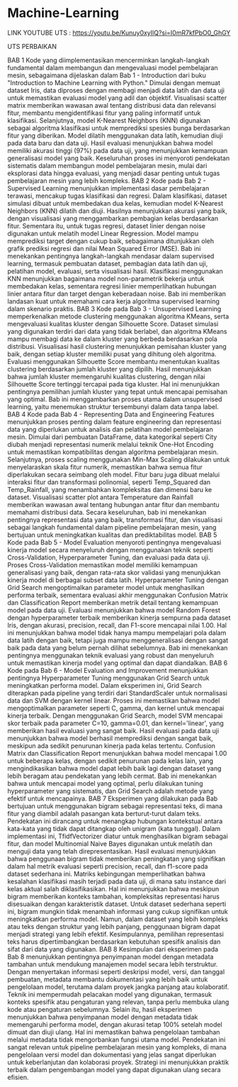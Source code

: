 # Machine-Learning

LINK YOUTUBE UTS : https://youtu.be/Kunuy0xyIlQ?si=I0mR7kfPbO0_GhGY

UTS PERBAIKAN 

BAB 1
Kode yang diimplementasikan mencerminkan langkah-langkah fundamental dalam membangun dan
mengevaluasi model pembelajaran mesin, sebagaimana dijelaskan dalam Bab 1 - Introduction dari
buku "Introduction to Machine Learning with Python." Dimulai dengan memuat dataset Iris, data
diproses dengan membagi menjadi data latih dan data uji untuk memastikan evaluasi model yang
adil dan objektif. Visualisasi scatter matrix memberikan wawasan awal tentang distribusi data dan
relevansi fitur, membantu mengidentifikasi fitur yang paling informatif untuk klasifikasi.
Selanjutnya, model K-Nearest Neighbors (KNN) digunakan sebagai algoritma klasifikasi untuk
memprediksi spesies bunga berdasarkan fitur yang diberikan. Model dilatih menggunakan data latih,
kemudian diuji pada data baru dan data uji. Hasil evaluasi menunjukkan bahwa model memiliki
akurasi tinggi (97%) pada data uji, yang menunjukkan kemampuan generalisasi model yang baik.
Keseluruhan proses ini menyoroti pendekatan sistematis dalam membangun model pembelajaran
mesin, mulai dari eksplorasi data hingga evaluasi, yang menjadi dasar penting untuk tugas
pembelajaran mesin yang lebih kompleks.
BAB 2
Kode pada Bab 2 - Supervised Learning menunjukkan implementasi dasar pembelajaran terawasi,
mencakup tugas klasifikasi dan regresi. Dalam klasifikasi, dataset simulasi dibuat untuk membedakan
dua kelas, kemudian model K-Nearest Neighbors (KNN) dilatih dan diuji. Hasilnya menunjukkan
akurasi yang baik, dengan visualisasi yang menggambarkan pembagian kelas berdasarkan fitur.
Sementara itu, untuk tugas regresi, dataset linier dengan noise digunakan untuk melatih model
Linear Regression. Model mampu memprediksi target dengan cukup baik, sebagaimana ditunjukkan
oleh grafik prediksi regresi dan nilai Mean Squared Error (MSE).
Bab ini menekankan pentingnya langkah-langkah mendasar dalam supervised learning, termasuk
pembuatan dataset, pembagian data latih dan uji, pelatihan model, evaluasi, serta visualisasi hasil.
Klasifikasi menggunakan KNN menunjukkan bagaimana model non-parametrik bekerja untuk
membedakan kelas, sementara regresi linier memperlihatkan hubungan linier antara fitur dan target
dengan keberadaan noise. Bab ini memberikan landasan kuat untuk memahami cara kerja algoritma
supervised learning dalam skenario praktis.
BAB 3
Kode pada Bab 3 - Unsupervised Learning memperkenalkan metode clustering menggunakan
algoritma KMeans, serta mengevaluasi kualitas kluster dengan Silhouette Score. Dataset simulasi
yang digunakan terdiri dari data yang tidak berlabel, dan algoritma KMeans mampu membagi data ke
dalam kluster yang berbeda berdasarkan pola distribusi. Visualisasi hasil clustering menunjukkan
pemisahan kluster yang baik, dengan setiap kluster memiliki pusat yang dihitung oleh algoritma.
Evaluasi menggunakan Silhouette Score membantu menentukan kualitas clustering berdasarkan
jumlah kluster yang dipilih. Hasil menunjukkan bahwa jumlah kluster memengaruhi kualitas
clustering, dengan nilai Silhouette Score tertinggi tercapai pada tiga kluster. Hal ini menunjukkan
pentingnya pemilihan jumlah kluster yang tepat untuk mencapai pemisahan yang optimal. Bab ini
menggambarkan proses utama dalam unsupervised learning, yaitu menemukan struktur
tersembunyi dalam data tanpa label.
BAB 4
Kode pada Bab 4 - Representing Data and Engineering Features menunjukkan proses penting dalam
feature engineering dan representasi data yang diperlukan untuk analisis dan pelatihan model
pembelajaran mesin. Dimulai dari pembuatan DataFrame, data kategorikal seperti City diubah
menjadi representasi numerik melalui teknik One-Hot Encoding untuk memastikan kompatibilitas
dengan algoritma pembelajaran mesin. Selanjutnya, proses scaling menggunakan Min-Max Scaling
dilakukan untuk menyelaraskan skala fitur numerik, memastikan bahwa semua fitur diperlakukan
secara seimbang oleh model.
Fitur baru juga dibuat melalui interaksi fitur dan transformasi polinomial, seperti Temp_Squared dan
Temp_Rainfall, yang menambahkan kompleksitas dan dimensi baru ke dataset. Visualisasi scatter plot
antara Temperature dan Rainfall memberikan wawasan awal tentang hubungan antar fitur dan
membantu memahami distribusi data. Secara keseluruhan, bab ini menekankan pentingnya
representasi data yang baik, transformasi fitur, dan visualisasi sebagai langkah fundamental dalam
pipeline pembelajaran mesin, yang bertujuan untuk meningkatkan kualitas dan prediktabilitas
model.
BAB 5
Kode pada Bab 5 - Model Evaluation menyoroti pentingnya mengevaluasi kinerja model secara
menyeluruh dengan menggunakan teknik seperti Cross-Validation, Hyperparameter Tuning, dan
evaluasi pada data uji. Proses Cross-Validation memastikan model memiliki kemampuan generalisasi
yang baik, dengan rata-rata skor validasi yang menunjukkan kinerja model di berbagai subset data
latih. Hyperparameter Tuning dengan Grid Search mengoptimalkan parameter model untuk
menghasilkan performa terbaik, sementara evaluasi akhir menggunakan Confusion Matrix dan
Classification Report memberikan metrik detail tentang kemampuan model pada data uji.
Evaluasi menunjukkan bahwa model Random Forest dengan hyperparameter terbaik memberikan
kinerja sempurna pada dataset Iris, dengan akurasi, precision, recall, dan F1-score mencapai nilai
1.00. Hal ini menunjukkan bahwa model tidak hanya mampu mempelajari pola dalam data latih
dengan baik, tetapi juga mampu menggeneralisasi dengan sangat baik pada data yang belum pernah
dilihat sebelumnya. Bab ini menekankan pentingnya menggunakan teknik evaluasi yang robust dan
menyeluruh untuk memastikan kinerja model yang optimal dan dapat diandalkan.
BAB 6
Kode pada Bab 6 - Model Evaluation and Improvement menunjukkan pentingnya Hyperparameter
Tuning menggunakan Grid Search untuk meningkatkan performa model. Dalam eksperimen ini, Grid
Search diterapkan pada pipeline yang terdiri dari StandardScaler untuk normalisasi data dan SVM
dengan kernel linear. Proses ini memastikan bahwa model mengoptimalkan parameter seperti C,
gamma, dan kernel untuk mencapai kinerja terbaik. Dengan menggunakan Grid Search, model SVM
mencapai skor terbaik pada parameter C=10, gamma=0.01, dan kernel='linear', yang memberikan
hasil evaluasi yang sangat baik.
Hasil evaluasi pada data uji menunjukkan bahwa model berhasil memprediksi dengan sangat baik,
meskipun ada sedikit penurunan kinerja pada kelas tertentu. Confusion Matrix dan Classification
Report menunjukkan bahwa model mencapai 1.00 untuk beberapa kelas, dengan sedikit penurunan
pada kelas lain, yang mengindikasikan bahwa model dapat lebih baik lagi dengan dataset yang lebih
beragam atau pendekatan yang lebih cermat. Bab ini menekankan bahwa untuk mencapai model
yang optimal, perlu dilakukan tuning hyperparameter yang sistematis, dan Grid Search adalah
metode yang efektif untuk mencapainya.
BAB 7
Eksperimen yang dilakukan pada Bab bertujuan untuk menggunakan bigram sebagai representasi
teks, di mana fitur yang diambil adalah pasangan kata berturut-turut dalam teks. Pendekatan ini
dirancang untuk menangkap hubungan kontekstual antara kata-kata yang tidak dapat ditangkap oleh
unigram (kata tunggal). Dalam implementasi ini, TfidfVectorizer diatur untuk menghasilkan bigram
sebagai fitur, dan model Multinomial Naive Bayes digunakan untuk melatih dan menguji data yang
telah direpresentasikan. Hasil evaluasi menunjukkan bahwa penggunaan bigram tidak memberikan
peningkatan yang signifikan dalam hal metrik evaluasi seperti precision, recall, dan f1-score pada
dataset sederhana ini.
Matriks kebingungan memperlihatkan bahwa kesalahan klasifikasi masih terjadi pada data uji, di
mana satu instance dari kelas aktual salah diklasifikasikan. Hal ini menunjukkan bahwa meskipun
bigram memberikan konteks tambahan, kompleksitas representasi harus disesuaikan dengan
karakteristik dataset. Untuk dataset sederhana seperti ini, bigram mungkin tidak menambah
informasi yang cukup signifikan untuk meningkatkan performa model. Namun, dalam dataset yang
lebih kompleks atau teks dengan struktur yang lebih panjang, penggunaan bigram dapat menjadi
strategi yang lebih efektif. Kesimpulannya, pemilihan representasi teks harus dipertimbangkan
berdasarkan kebutuhan spesifik analisis dan sifat dari data yang digunakan.
BAB 8
Kesimpulan dari eksperimen pada Bab 8 menunjukkan pentingnya penyimpanan model dengan
metadata tambahan untuk mendukung manajemen model secara lebih terstruktur. Dengan
menyertakan informasi seperti deskripsi model, versi, dan tanggal pembuatan, metadata membantu
dokumentasi yang lebih baik untuk pengelolaan model, terutama dalam proyek jangka panjang atau
kolaboratif. Teknik ini mempermudah pelacakan model yang digunakan, termasuk konteks spesifik
atau pengaturan yang relevan, tanpa perlu membuka ulang kode atau pengaturan sebelumnya.
Selain itu, hasil eksperimen menunjukkan bahwa penyimpanan model dengan metadata tidak
memengaruhi performa model, dengan akurasi tetap 100% setelah model dimuat dan diuji ulang. Hal
ini memastikan bahwa pengelolaan tambahan melalui metadata tidak mengorbankan fungsi utama
model. Pendekatan ini sangat relevan untuk pipeline pembelajaran mesin yang kompleks, di mana
pengelolaan versi model dan dokumentasi yang jelas sangat diperlukan untuk keberlanjutan dan
kolaborasi proyek. Strategi ini menunjukkan praktik terbaik dalam pengembangan model yang dapat
digunakan ulang secara efisien.
